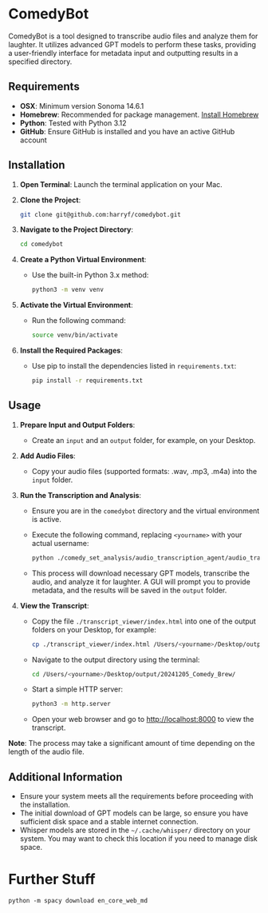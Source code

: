 # ComedyBot

ComedyBot is a tool designed to transcribe audio files and analyze them for laughter. It utilizes advanced GPT models to perform these tasks, providing a user-friendly interface for metadata input and outputting results in a specified directory.

## Requirements

- **OSX**: Minimum version Sonoma 14.6.1
- **Homebrew**: Recommended for package management. [Install Homebrew](https://brew.sh/)
- **Python**: Tested with Python 3.12
- **GitHub**: Ensure GitHub is installed and you have an active GitHub account

## Installation

1. **Open Terminal**: Launch the terminal application on your Mac.

2. **Clone the Project**:
   ```bash
   git clone git@github.com:harryf/comedybot.git
   ```

3. **Navigate to the Project Directory**:
   ```bash
   cd comedybot
   ```

4. **Create a Python Virtual Environment**:
   - Use the built-in Python 3.x method:
     ```bash
     python3 -m venv venv
     ```

5. **Activate the Virtual Environment**:
   - Run the following command:
     ```bash
     source venv/bin/activate
     ```

6. **Install the Required Packages**:
   - Use pip to install the dependencies listed in `requirements.txt`:
     ```bash
     pip install -r requirements.txt
     ```

## Usage

1. **Prepare Input and Output Folders**:
   - Create an `input` and an `output` folder, for example, on your Desktop.

2. **Add Audio Files**:
   - Copy your audio files (supported formats: .wav, .mp3, .m4a) into the `input` folder.

3. **Run the Transcription and Analysis**:
   - Ensure you are in the `comedybot` directory and the virtual environment is active.
   - Execute the following command, replacing `<yourname>` with your actual username:
     ```bash
     python ./comedy_set_analysis/audio_transcription_agent/audio_transcript_process.py -i /Users/<yourname>/Desktop/input -o /Users/<yourname>/Desktop/output
     ```

   - This process will download necessary GPT models, transcribe the audio, and analyze it for laughter. A GUI will prompt you to provide metadata, and the results will be saved in the `output` folder.

4. **View the Transcript**:
   - Copy the file `./transcript_viewer/index.html` into one of the output folders on your Desktop, for example:
     ```bash
     cp ./transcript_viewer/index.html /Users/<yourname>/Desktop/output/20241205_Comedy_Brew/index.html
     ```

   - Navigate to the output directory using the terminal:
     ```bash
     cd /Users/<yourname>/Desktop/output/20241205_Comedy_Brew/
     ```

   - Start a simple HTTP server:
     ```bash
     python3 -m http.server
     ```

   - Open your web browser and go to [http://localhost:8000](http://localhost:8000) to view the transcript.

**Note**: The process may take a significant amount of time depending on the length of the audio file.

## Additional Information

- Ensure your system meets all the requirements before proceeding with the installation.
- The initial download of GPT models can be large, so ensure you have sufficient disk space and a stable internet connection.
- Whisper models are stored in the `~/.cache/whisper/` directory on your system. You may want to check this location if you need to manage disk space.


# Further Stuff

```
python -m spacy download en_core_web_md
```